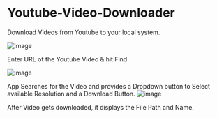 # Youtube-Video-Downloader
Download Videos from Youtube to your local system.


![image](https://user-images.githubusercontent.com/21958711/120100479-996bd680-c15e-11eb-99d6-a7ab9b8e04ef.png)

Enter URL of the Youtube Video & hit Find.

![image](https://user-images.githubusercontent.com/21958711/120100487-a7215c00-c15e-11eb-89b7-a502d9d85cda.png)

App Searches for the Video and provides a Dropdown button to Select available Resolution and a Download Button.
![image](https://user-images.githubusercontent.com/21958711/120100537-e354bc80-c15e-11eb-9163-9c7ce70bce58.png)

After Video gets downloaded, it displays the File Path and Name.

